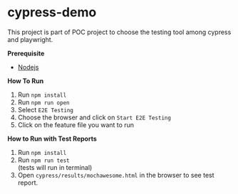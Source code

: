 # cypress-demo
This project is part of POC project to choose the testing tool among cypress and playwright. 

**Prerequisite**

- [Nodejs](https://nodejs.org/en/download/) 

**How To Run**

1. Run `npm install` </br>
2. Run `npm run open`  </br>
3. Select `E2E Testing`
4. Choose the browser and click on `Start E2E Testing`
5. Click on the feature file you want to run


**How to Run with Test Reports**
1. Run `npm install` </br>
2. Run `npm run test`  </br> (tests will run in terminal)
3. Open `cypress/results/mochawesome.html` in the browser to see test report. 